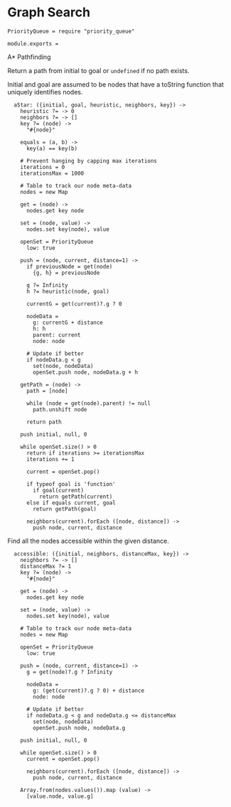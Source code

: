 Graph Search
============

    PriorityQueue = require "priority_queue"

    module.exports =

A* Pathfinding

Return a path from initial to goal or `undefined` if no path exists.

Initial and goal are assumed to be nodes that have a toString function that
uniquely identifies nodes.

      aStar: ({initial, goal, heuristic, neighbors, key}) ->
        heuristic ?= -> 0
        neighbors ?= -> []
        key ?= (node) ->
          "#{node}"

        equals = (a, b) ->
          key(a) == key(b)

        # Prevent hanging by capping max iterations
        iterations = 0
        iterationsMax = 1000

        # Table to track our node meta-data
        nodes = new Map

        get = (node) ->
          nodes.get key node

        set = (node, value) ->
          nodes.set key(node), value

        openSet = PriorityQueue
          low: true

        push = (node, current, distance=1) ->
          if previousNode = get(node)
            {g, h} = previousNode

          g ?= Infinity
          h ?= heuristic(node, goal)

          currentG = get(current)?.g ? 0

          nodeData =
            g: currentG + distance
            h: h
            parent: current
            node: node

          # Update if better
          if nodeData.g < g
            set(node, nodeData)
            openSet.push node, nodeData.g + h

        getPath = (node) ->
          path = [node]

          while (node = get(node).parent) != null
            path.unshift node

          return path

        push initial, null, 0

        while openSet.size() > 0
          return if iterations >= iterationsMax
          iterations += 1

          current = openSet.pop()

          if typeof goal is 'function'
            if goal(current)
              return getPath(current)
          else if equals current, goal
            return getPath(goal)

          neighbors(current).forEach ([node, distance]) ->
            push node, current, distance

Find all the nodes accessible within the given distance.

      accessible: ({initial, neighbors, distanceMax, key}) ->
        neighbors ?= -> []
        distanceMax ?= 1
        key ?= (node) ->
          "#{node}"

        get = (node) ->
          nodes.get key node

        set = (node, value) ->
          nodes.set key(node), value

        # Table to track our node meta-data
        nodes = new Map

        openSet = PriorityQueue
          low: true

        push = (node, current, distance=1) ->
          g = get(node)?.g ? Infinity

          nodeData =
            g: (get(current)?.g ? 0) + distance
            node: node

          # Update if better
          if nodeData.g < g and nodeData.g <= distanceMax
            set(node, nodeData)
            openSet.push node, nodeData.g

        push initial, null, 0

        while openSet.size() > 0
          current = openSet.pop()

          neighbors(current).forEach ([node, distance]) ->
            push node, current, distance

        Array.from(nodes.values()).map (value) ->
          [value.node, value.g]
